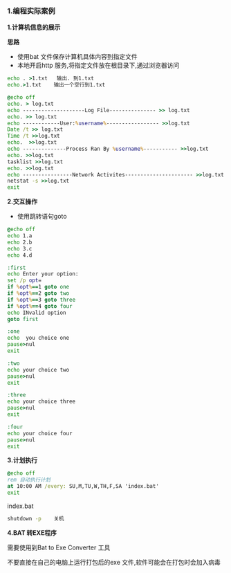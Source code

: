 ### 1.编程实际案例

**1.计算机信息的展示**

**思路**

- 使用bat 文件保存计算机具体内容到指定文件
- 本地开启http 服务,将指定文件放在根目录下,通过浏览器访问

```bat
echo . >1.txt   输出. 到1.txt
echo.>1.txt    输出一个空行到1.txt
```

```bat
@echo off
echo. > log.txt
echo --------------------Log File--------------- >> log.txt
echo. >> log.txt
echo ------------User:%username%----------------- >>log.txt
Date /t >> log.txt
Time /t >>log.txt
echo.  >>log.txt
echo --------------Process Ran By %username%----------- >>log.txt
echo. >>log.txt
tasklist >>log.txt
echo. >>log.txt
echo ----------------Network Activites---------------------- >>log.txt
netstat -s >>log.txt
exit
```

**2.交互操作**

- 使用跳转语句goto

```bat
@echo off
echo 1.a
echo 2.b
echo 3.c
echo 4.d

:first
echo Enter your option:
set /p opt=
if %opt%==1 goto one
if %opt%==2 goto two
if %opt%==3 goto three
if %opt%==4 goto four
echo INvalid option
goto first

:one
echo  you choice one
pause>nul
exit

:two
echo your choice two
pause>nul
exit

:three
echo your choice three
pause>nul
exit

:four
echo your choice four
pause>nul
exit
```

**3.计划执行**

```bat
@echo off
rem 自动执行计划
at 10:00 AM /every: SU,M,TU,W,TH,F,SA 'index.bat'
exit
```

index.bat

```bat
shutdown -p    关机
```

**4.BAT 转EXE程序**

需要使用到Bat to Exe Converter 工具

不要直接在自己的电脑上运行打包后的exe 文件,软件可能会在打包时会加入病毒
